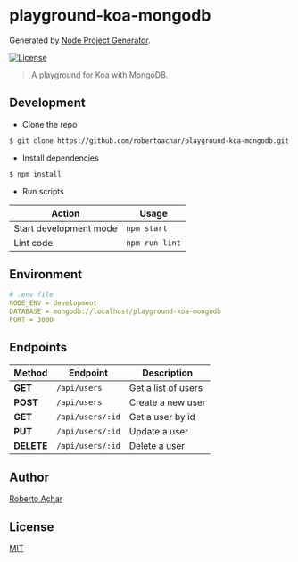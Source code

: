 # playground-koa-mongodb

Generated by [Node Project Generator](https://github.com/robertoachar/generator-node).

[![License][license-badge]][license-url]

> A playground for Koa with MongoDB.

## Development

- Clone the repo

```bash
$ git clone https://github.com/robertoachar/playground-koa-mongodb.git
```

- Install dependencies

```bash
$ npm install
```

- Run scripts

| Action                 | Usage          |
| ---------------------- | -------------- |
| Start development mode | `npm start`    |
| Lint code              | `npm run lint` |

## Environment

```yaml
# .env file
NODE_ENV = development
DATABASE = mongodb://localhost/playground-koa-mongodb
PORT = 3000
```

## Endpoints

| Method     | Endpoint         | Description         |
| ---------- | ---------------- | ------------------- |
| **GET**    | `/api/users`     | Get a list of users |
| **POST**   | `/api/users`     | Create a new user   |
| **GET**    | `/api/users/:id` | Get a user by id    |
| **PUT**    | `/api/users/:id` | Update a user       |
| **DELETE** | `/api/users/:id` | Delete a user       |

## Author

[Roberto Achar](https://twitter.com/robertoachar)

## License

[MIT](https://github.com/robertoachar/playground-koa-mongodb/blob/master/LICENSE)

[license-badge]: https://img.shields.io/github/license/robertoachar/playground-koa-mongodb.svg
[license-url]: https://opensource.org/licenses/MIT
